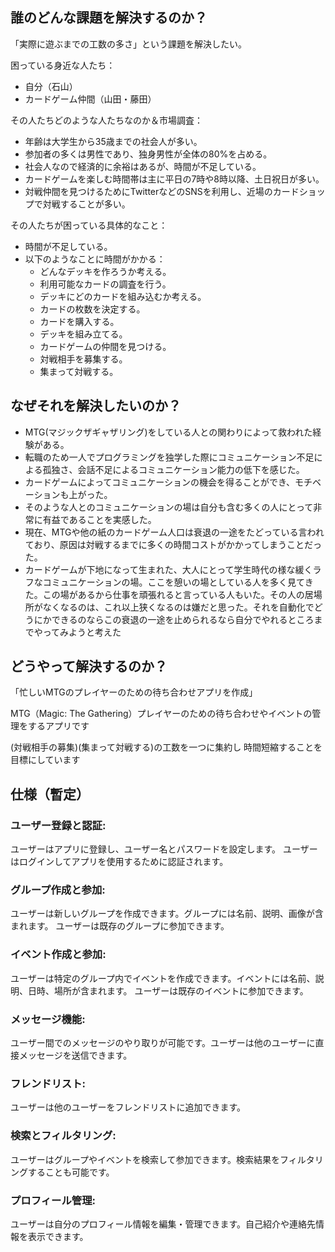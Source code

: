 

## 誰のどんな課題を解決するのか？

「実際に遊ぶまでの工数の多さ」という課題を解決したい。

困っている身近な人たち：
- 自分（石山）
- カードゲーム仲間（山田・藤田）

その人たちどのような人たちなのか＆市場調査：
- 年齢は大学生から35歳までの社会人が多い。
- 参加者の多くは男性であり、独身男性が全体の80%を占める。
- 社会人なので経済的に余裕はあるが、時間が不足している。
- カードゲームを楽しむ時間帯は主に平日の7時や8時以降、土日祝日が多い。
- 対戦仲間を見つけるためにTwitterなどのSNSを利用し、近場のカードショップで対戦することが多い。

その人たちが困っている具体的なこと：
- 時間が不足している。
- 以下のようなことに時間がかかる：
  - どんなデッキを作ろうか考える。
  - 利用可能なカードの調査を行う。
  - デッキにどのカードを組み込むか考える。
  - カードの枚数を決定する。
  - カードを購入する。
  - デッキを組み立てる。
  - カードゲームの仲間を見つける。
  - 対戦相手を募集する。
  - 集まって対戦する。

## なぜそれを解決したいのか？

- MTG(マジックザギャザリング)をしている人との関わりによって救われた経験がある。
- 転職のため一人でプログラミングを独学した際にコミュニケーション不足による孤独さ、会話不足によるコミュニケーション能力の低下を感じた。
- カードゲームによってコミュニケーションの機会を得ることができ、モチベーションも上がった。
- そのような人とのコミュニケーションの場は自分も含む多くの人にとって非常に有益であることを実感した。
- 現在、MTGや他の紙のカードゲーム人口は衰退の一途をたどっている言われており、原因は対戦するまでに多くの時間コストがかかってしまうことだった。
- カードゲームが下地になって生まれた、大人にとって学生時代の様な緩くラフなコミュニケーションの場。ここを憩いの場としている人を多く見てきた。この場があるから仕事を頑張れると言っている人もいた。その人の居場所がなくなるのは、これ以上狭くなるのは嫌だと思った。それを自動化でどうにかできるのならこの衰退の一途を止められるなら自分でやれるところまでやってみようと考えた

## どうやって解決するのか？

「忙しいMTGのプレイヤーのための待ち合わせアプリを作成」

MTG（Magic: The Gathering）プレイヤーのための待ち合わせやイベントの管理をするアプリです

(対戦相手の募集)(集まって対戦する)の工数を一つに集約し
時間短縮することを目標にしています

## 仕様（暫定）

### ユーザー登録と認証:
ユーザーはアプリに登録し、ユーザー名とパスワードを設定します。
ユーザーはログインしてアプリを使用するために認証されます。

### グループ作成と参加:
ユーザーは新しいグループを作成できます。グループには名前、説明、画像が含まれます。
ユーザーは既存のグループに参加できます。

### イベント作成と参加:
ユーザーは特定のグループ内でイベントを作成できます。イベントには名前、説明、日時、場所が含まれます。
ユーザーは既存のイベントに参加できます。

### メッセージ機能:
ユーザー間でのメッセージのやり取りが可能です。ユーザーは他のユーザーに直接メッセージを送信できます。

### フレンドリスト:
ユーザーは他のユーザーをフレンドリストに追加できます。

### 検索とフィルタリング:
ユーザーはグループやイベントを検索して参加できます。検索結果をフィルタリングすることも可能です。

### プロフィール管理:
ユーザーは自分のプロフィール情報を編集・管理できます。自己紹介や連絡先情報を表示できます。



